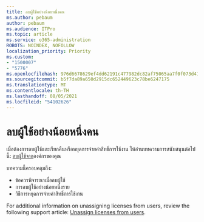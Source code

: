 ```yaml
---
title: ลบผู้ใช้อย่างน้อยหนึ่งคน
ms.author: pebaum
author: pebaum
ms.audience: ITPro
ms.topic: article
ms.service: o365-administration
ROBOTS: NOINDEX, NOFOLLOW
localization_priority: Priority
ms.custom:
- "1500007"
- "5776"
ms.openlocfilehash: 976d6678629ef4dd62191c477982dc82af75065aa7f0f073d41dd6f718fdd040
ms.sourcegitcommit: b5f7da89a650d2915dc652449623c78be6247175
ms.translationtype: MT
ms.contentlocale: th-TH
ms.lasthandoff: 08/05/2021
ms.locfileid: "54102626"
---
```

# <a name="delete-one-or-more-users"></a>ลบผู้ใช้อย่างน้อยหนึ่งคน

เมื่อต้องการลบผู้ใช้และเรียกคืนหรือหยุดการจ่ายค่าสิทธิ์การใช้งาน ให้อ่านบทความการสนับสนุนต่อไปนี้:  [ลบผู้ใช้จาก](https://docs.microsoft.com/microsoft-365/admin/add-users/delete-a-user?view=o365-worldwide)องค์กรของคุณ

บทความนี้ครอบคลุมถึง:

- ข้อควรพิจารณาเมื่อลบผู้ใช้
- การลบผู้ใช้อย่างน้อยหนึ่งราย
- วิธีการหยุดการจ่ายค่าสิทธิ์การใช้งาน

For additional information on unassigning licenses from users, review the following support article: [Unassign licenses from users](https://docs.microsoft.com/microsoft-365/admin/manage/remove-licenses-from-users?view=o365-worldwide).